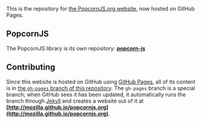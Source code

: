 This is the repository for [the PopcornJS.org website](http://mozilla.github.io/popcornjs.org/), now hosted on GitHub Pages.

## PopcornJS

The PopcornJS library is its own repository: **[popcorn-js](https://github.com/mozilla/popcorn-js)**

## Contributing

Since this website is hosted on GitHub using [GitHub Pages](http://pages.github.com/), all of its content is in [the  `gh-pages` branch of this repository](https://github.com/mozilla/popcornjs.org/tree/gh-pages). The `gh-pages` branch is a special branch; when GitHub sees it has been updated, it automatically runs the branch through [Jekyll](http://tom.preston-werner.com/jekyll/) and creates a website out of it at **[http://mozilla.github.io/popcornjs.org](http://mozilla.github.io/popcornjs.org)**.
